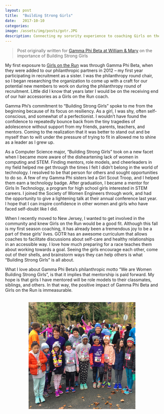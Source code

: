 ```yaml
---
layout: post
title:  "Building Strong Girls"
date:   2017-10-10
categories: 
image: /assets/img/posts/gotr.JPG
description: Connecting my sorority experience to coaching Girls on the Run and encouraging women in STEM.
---
```

> Post originally written for [Gamma Phi Beta at William & Mary](http://gphiax.wixsite.com/gphiwm) on the importance of Building Strong Girls

My first exposure to [Girls on the Run](https://www.girlsontherun.org/) was through Gamma Phi Beta, when they were added to our philanthropic partners in 2012 – my first year participating in recruitment as a sister. I was the philanthropy round chair, so I began researching the organization to come up with a craft for our potential new members to work on during the philanthropy round of recruitment. Little did I know that years later I would be on the receiving end of our hair accessories as a Girls on the Run coach.

Gamma Phi’s commitment to “Building Strong Girls” spoke to me from the beginning because of its focus on resiliency. As a girl, I was shy, often self-conscious, and somewhat of a perfectionist. I wouldn’t have found the confidence to repeatedly bounce back from the tiny tragedies of adolescence without support from my friends, parents, teachers, and mentors. Coming to the realization that it was better to stand out and be myself than to wilt under the pressure of trying to fit in allowed me to shine as a leader as I grew up. 

As a Computer Science major, “Building Strong Girls” took on a new facet when I became more aware of the disheartening lack of women in computing and STEM. Finding mentors, role models, and cheerleaders in my field helped me get through the times I felt I didn’t belong in the world of technology. I resolved to be that person for others and sought opportunities to do so. A few of my Gamma Phi sisters led a Girl Scout Troop, and I helped them earn a technology badge. After graduation, I became a mentor for Girls In Technology, a program for high school girls interested in STEM careers. I joined the Society of Women Engineers through work, and had the opportunity to give a lightening talk at their annual conference last year. I hope that I can inspire confidence in other women and girls who have faced self-doubt like I did.

When I recently moved to New Jersey, I wanted to get involved in the community and knew Girls on the Run would be a good fit. Although this fall is my first season coaching, it has already been a tremendous joy to be a part of these girls’ lives. GOTR has an awesome curriculum that allows coaches to facilitate discussions about self-care and healthy relationships in an accessible way. I love how much preparing for a race teaches them about working towards a goal. Seeing the girls encourage each other, come out of their shells, and brainstorm ways they can help others is what “Building Strong Girls” is all about. 

What I love about Gamma Phi Beta’s philanthropic motto “We are Women Building Strong Girls”, is that it implies that mentorship is paid forward. My hope is that girls I have mentored will be role models to their classmates, siblings, and others. In that way, the positive impact of Gamma Phi Beta and Girls on the Run is immeasurable. 

<br>
<div align="center">
<img src="/assets/img/posts/gotr.JPG" width="350" height="350" class="img-responsive" title="My Girls on the Run team" alt="My Girls on the Run team">
</div>
